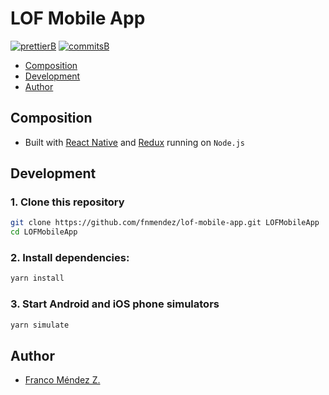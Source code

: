 # LOF Mobile App

[![prettierB]][prettierL]
[![commitsB]][commitsL]

- [Composition](#composition)
- [Development](#development)
- [Author](#author)

## Composition

- Built with [React Native](https://facebook.github.io/react-native/) and [Redux](https://redux.js.org/) running on `Node.js`

## Development

### 1. Clone this repository

  ```sh
  git clone https://github.com/fnmendez/lof-mobile-app.git LOFMobileApp
  cd LOFMobileApp
  ```

### 2. Install dependencies:

  ```sh
  yarn install
  ```

### 3. Start Android and iOS phone simulators

  ```sh
  yarn simulate
  ```

## Author

- [Franco Méndez Z.](http://francomendez.com)

<!-- Badges -->

[commitsB]:https://img.shields.io/badge/commits-conventional%20-blue.svg
[commitsL]:https://conventionalcommits.org

[prettierB]:https://img.shields.io/badge/code%20style-prettier-orange.svg
[prettierL]:https://github.com/prettier/prettier
